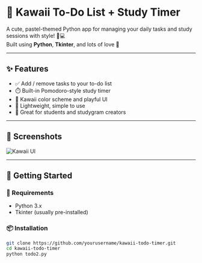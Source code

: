 # 🌸 Kawaii To-Do List + Study Timer

A cute, pastel-themed Python app for managing your daily tasks and study sessions with style! 🐰💻  
Built using **Python**, **Tkinter**, and lots of love 💖

---

## ✨ Features

- ✅ Add / remove tasks to your to-do list
- ⏱️ Built-in Pomodoro-style study timer
- 🎀 Kawaii color scheme and playful UI
- 💾 Lightweight, simple to use
- 🧠 Great for students and studygram creators

---

## 📸 Screenshots

![Kawaii UI](screenshots/)

---

## 🚀 Getting Started

### 🧰 Requirements
- Python 3.x
- Tkinter (usually pre-installed)

### 📦 Installation

```bash
git clone https://github.com/yourusername/kawaii-todo-timer.git
cd kawaii-todo-timer
python todo2.py
